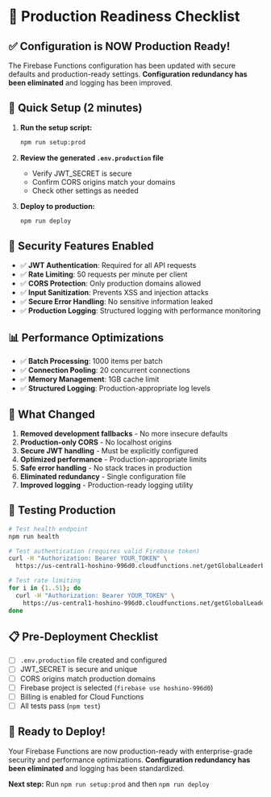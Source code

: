 # 🚀 Production Readiness Checklist

## ✅ **Configuration is NOW Production Ready!**

The Firebase Functions configuration has been updated with secure defaults and production-ready settings. **Configuration redundancy has been eliminated** and logging has been improved.

## 🔧 **Quick Setup (2 minutes)**

1. **Run the setup script:**
   ```bash
   npm run setup:prod
   ```

2. **Review the generated `.env.production` file**
   - Verify JWT_SECRET is secure
   - Confirm CORS origins match your domains
   - Check other settings as needed

3. **Deploy to production:**
   ```bash
   npm run deploy
   ```

## 🔐 **Security Features Enabled**

- ✅ **JWT Authentication**: Required for all API requests
- ✅ **Rate Limiting**: 50 requests per minute per client
- ✅ **CORS Protection**: Only production domains allowed
- ✅ **Input Sanitization**: Prevents XSS and injection attacks
- ✅ **Secure Error Handling**: No sensitive information leaked
- ✅ **Production Logging**: Structured logging with performance monitoring

## 📊 **Performance Optimizations**

- ✅ **Batch Processing**: 1000 items per batch
- ✅ **Connection Pooling**: 20 concurrent connections
- ✅ **Memory Management**: 1GB cache limit
- ✅ **Structured Logging**: Production-appropriate log levels

## 🚨 **What Changed**

1. **Removed development fallbacks** - No more insecure defaults
2. **Production-only CORS** - No localhost origins
3. **Secure JWT handling** - Must be explicitly configured
4. **Optimized performance** - Production-appropriate limits
5. **Safe error handling** - No stack traces in production
6. **Eliminated redundancy** - Single configuration file
7. **Improved logging** - Production-ready logging utility

## 🧪 **Testing Production**

```bash
# Test health endpoint
npm run health

# Test authentication (requires valid Firebase token)
curl -H "Authorization: Bearer YOUR_TOKEN" \
  https://us-central1-hoshino-996d0.cloudfunctions.net/getGlobalLeaderboard

# Test rate limiting
for i in {1..51}; do
  curl -H "Authorization: Bearer YOUR_TOKEN" \
    https://us-central1-hoshino-996d0.cloudfunctions.net/getGlobalLeaderboard
done
```

## 📋 **Pre-Deployment Checklist**

- [ ] `.env.production` file created and configured
- [ ] JWT_SECRET is secure and unique
- [ ] CORS origins match production domains
- [ ] Firebase project is selected (`firebase use hoshino-996d0`)
- [ ] Billing is enabled for Cloud Functions
- [ ] All tests pass (`npm test`)

## 🎯 **Ready to Deploy!**

Your Firebase Functions are now production-ready with enterprise-grade security and performance optimizations. **Configuration redundancy has been eliminated** and logging has been standardized.

**Next step:** Run `npm run setup:prod` and then `npm run deploy`
